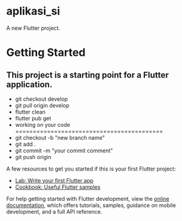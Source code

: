 # aplikasi_si

A new Flutter project.

# Getting Started

## This project is a starting point for a Flutter application.
- git checkout develop
- git pull origin develop
- flutter clean
- flutter pub get
- working on your code
==========================================
- git checkout -b "new branch name"
- git add .
- git commit -m "your commit comment"
- git push origin <your new branch name>

A few resources to get you started if this is your first Flutter project:

- [Lab: Write your first Flutter app](https://docs.flutter.dev/get-started/codelab)
- [Cookbook: Useful Flutter samples](https://docs.flutter.dev/cookbook)

For help getting started with Flutter development, view the
[online documentation](https://docs.flutter.dev/), which offers tutorials,
samples, guidance on mobile development, and a full API reference.
